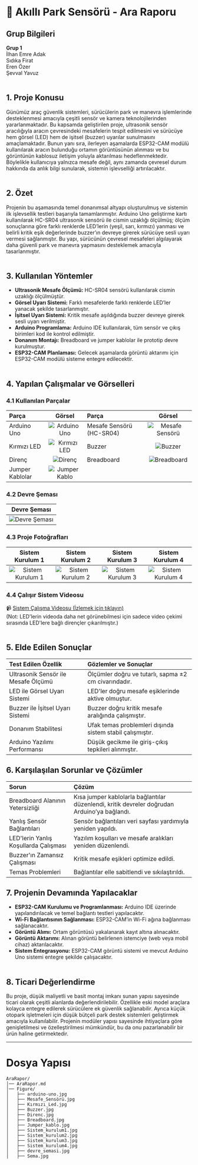 # 📌 Akıllı Park Sensörü - Ara Raporu

## Grup Bilgileri
**Grup 1**  
İlhan Emre Adak  
Sıdıka Firat  
Eren Özer  
Şevval Yavuz
<br><br>
## 1. Proje Konusu

Günümüz araç güvenlik sistemleri, sürücülerin park ve manevra işlemlerinde desteklenmesi amacıyla çeşitli sensör ve kamera teknolojilerinden yararlanmaktadır. Bu kapsamda geliştirilen proje, ultrasonik sensör aracılığıyla aracın çevresindeki mesafelerin tespit edilmesini ve sürücüye hem görsel (LED) hem de işitsel (buzzer) uyarılar sunulmasını amaçlamaktadır. Bunun yanı sıra, ilerleyen aşamalarda ESP32-CAM modülü kullanılarak aracın bulunduğu ortamın görüntüsünün alınması ve bu görüntünün kablosuz iletişim yoluyla aktarılması hedeflenmektedir. Böylelikle kullanıcıya yalnızca mesafe değil, aynı zamanda çevresel durum hakkında da anlık bilgi sunularak, sistemin işlevselliği artırılacaktır.
<br><br>

## 2. Özet

Projenin bu aşamasında temel donanımsal altyapı oluşturulmuş ve sistemin ilk işlevsellik testleri başarıyla tamamlanmıştır. Arduino Uno geliştirme kartı kullanılarak HC-SR04 ultrasonik sensörü ile cismin uzaklığı ölçülmüş; ölçüm sonuçlarına göre farklı renklerde LED’lerin (yeşil, sarı, kırmızı) yanması ve belirli kritik eşik değerlerinde buzzer’ın devreye girerek sürücüye sesli uyarı vermesi sağlanmıştır. Bu yapı, sürücünün çevresel mesafeleri algılayarak daha güvenli park ve manevra yapmasını desteklemek amacıyla tasarlanmıştır.
<br><br>
## 3. Kullanılan Yöntemler

- **Ultrasonik Mesafe Ölçümü:** HC-SR04 sensörü kullanılarak cismin uzaklığı ölçülmüştür.
- **Görsel Uyarı Sistemi:** Farklı mesafelerde farklı renklerde LED’ler yanacak şekilde tasarlanmıştır.
- **İşitsel Uyarı Sistemi:** Kritik mesafe aşıldığında buzzer devreye girerek sesli uyarı verilmiştir.
- **Arduino Programlama:** Arduino IDE kullanılarak, tüm sensör ve çıkış birimleri kod ile kontrol edilmiştir.
- **Donanım Montajı:** Breadboard ve jumper kablolar ile prototip devre kurulmuştur.
- **ESP32-CAM Planlaması:** Gelecek aşamalarda görüntü aktarımı için ESP32-CAM modülü sisteme entegre edilecektir.
<br><br>
## 4. Yapılan Çalışmalar ve Görselleri

### 4.1 Kullanılan Parçalar

| Parça | Görsel | Parça | Görsel |
|:-----|:------:|:-----|:------:|
| Arduino Uno | ![Arduino Uno](./Figure/arduino-uno.jpg) | Mesafe Sensörü (HC-SR04) | ![Mesafe Sensörü](./Figure/Mesafe_Sensörü.jpg) |
| Kırmızı LED | ![Kırmızı LED](./Figure/Kırmızı_Led.jpg) | Buzzer | ![Buzzer](./Figure/Buzzer.jpg) |
| Direnç | ![Direnç](./Figure/Direnc.jpg) | Breadboard | ![Breadboard](./Figure/Breadboard.jpg) |
| Jumper Kablolar | ![Jumper Kablo](./Figure/Jumper_kablo.jpg) |  |  |


### 4.2 Devre Şeması

| Devre Şeması |
|:------------:|
| ![Devre Şeması](./Figure/Sema.jpg) |

### 4.3 Proje Fotoğrafları

| Sistem Kurulum 1 | Sistem Kurulum 2 | Sistem Kurulum 3 | Sistem Kurulum 4 |
|:----------------:|:----------------:|:----------------:|:----------------:|
| ![Sistem Kurulum 1](./Figure/Sistem_kurulum1.jpg) | ![Sistem Kurulum 2](./Figure/Sistem_kurulum2.jpg) | ![Sistem Kurulum 3](./Figure/Sistem_kurulum3.jpg) | ![Sistem Kurulum 4](./Figure/Sistem_kurulum4.jpg) |


### 4.4 Çalışır Sistem Videosu

📹 [Sistem Çalışma Videosu (İzlemek için tıklayın)](https://www.youtube.com/shorts/-A3FBNeWkMM?feature=share)
<br>
(Not: LED'lerin videoda daha net görünebilmesi için sadece video çekimi sırasında LED'lere bağlı dirençler çıkarılmıştır.)
<br><br>
## 5. Elde Edilen Sonuçlar

| Test Edilen Özellik | Gözlemler ve Sonuçlar |
|:-------------------|:----------------------|
| Ultrasonik Sensör ile Mesafe Ölçümü | Ölçümler doğru ve tutarlı, sapma ±2 cm civarındadır. |
| LED ile Görsel Uyarı Sistemi | LED'ler doğru mesafe eşiklerinde aktive olmuştur. |
| Buzzer ile İşitsel Uyarı Sistemi | Buzzer doğru kritik mesafe aralığında çalışmıştır. |
| Donanım Stabilitesi | Ufak temas problemleri dışında sistem stabil çalışmıştır. |
| Arduino Yazılımı Performansı | Düşük gecikme ile giriş-çıkış tepkileri alınmıştır. | <br><br>br><br>
## 6. Karşılaşılan Sorunlar ve Çözümler

| Sorun | Çözüm |
|:-----|:------|
| Breadboard Alanının Yetersizliği | Kısa jumper kablolarla bağlantılar düzenlendi, kritik devreler doğrudan Arduino’ya bağlandı. |
| Yanlış Sensör Bağlantıları | Sensör bağlantıları veri sayfası yardımıyla yeniden yapıldı. |
| LED'lerin Yanlış Koşullarda Çalışması | Yazılım koşulları ve mesafe aralıkları yeniden düzenlendi. |
| Buzzer'ın Zamansız Çalışması | Kritik mesafe eşikleri optimize edildi. |
| Temas Problemleri | Bağlantılar elle sabitlendi ve sıkılaştırıldı. | <br><br>br><br>



## 7. Projenin Devamında Yapılacaklar

- **ESP32-CAM Kurulumu ve Programlanması:** Arduino IDE üzerinde yapılandırılacak ve temel bağlantı testleri yapılacaktır.
- **Wi-Fi Bağlantısının Sağlanması:** ESP32-CAM’in Wi-Fi ağına bağlanması sağlanacaktır.
- **Görüntü Alımı:** Ortam görüntüsü yakalanarak kayıt altına alınacaktır.
- **Görüntü Aktarımı:** Alınan görüntü belirlenen istemciye (web veya mobil cihaz) aktarılacaktır.
- **Sistem Entegrasyonu:** ESP32-CAM görüntü sistemi ve mevcut Arduino Uno sistemi entegre şekilde çalışacaktır.
<br><br>


## 8. Ticari Değerlendirme

Bu proje, düşük maliyetli ve basit montaj imkanı sunan yapısı sayesinde ticari olarak çeşitli alanlarda değerlendirilebilir. Özellikle eski model araçlara kolayca entegre edilerek sürücülere ek güvenlik sağlanabilir. Ayrıca küçük otopark işletmeleri için düşük bütçeli park destek sistemleri geliştirmek amacıyla kullanılabilir. Projenin modüler yapısı sayesinde ihtiyaçlara göre genişletilmesi ve özelleştirilmesi mümkündür, bu da onu pazarlanabilir bir ürün haline getirmektedir.

---


# Dosya Yapısı

```
AraRapor/
│── AraRapor.md
│── Figure/
│   ├── arduino-uno.jpg
│   ├── Mesafe_Sensörü.jpg
│   ├── Kırmızı_Led.jpg
│   ├── Buzzer.jpg
│   ├── Direnc.jpg
│   ├── Breadboard.jpg
│   ├── Jumper_kablo.jpg
│   ├── Sistem_kurulum1.jpg
│   ├── Sistem_kurulum2.jpg
│   ├── Sistem_kurulum3.jpg
│   ├── Sistem_kurulum4.jpg
│   ├── devre_semasi.jpg
│   ├── Sema.jpg


```

